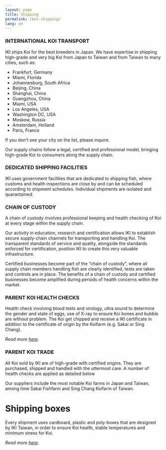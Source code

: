 ```yaml
---
layout: page
title: Shipping
permalink: /koi-shipping/
lang: en
---
```


### INTERNATIONAL KOI TRANSPORT

IKI ships Koi for the best breeders in Japan. We have expertise in shipping high-grade and very big Koi from Japan to Taiwan and from Taiwan to many cities, such as:

- Frankfurt, Germany
- Miami, Florida
- Johannesburg, South Africa
- Beijing, China
- Shanghai, China
- Guangzhou, China
- Miami, USA
- Los Angeles, USA
- Washington DC, USA
- Moskow, Russia
- Amsterdam, Holland
- Paris, France

If you don't see your city on the list, please inquire.

Our supply chains follow a legal, certified and professional model, bringing high-grade Koi to consumers along the supply chain.

### DEDICATED SHIPPING FACILITIES

IKI uses government facilities that are dedicated to shipping fish, where customs and health inspections are close by and can be scheduled according to shipment schedules. Individual shipments are isolated and quarantained.


### CHAIN OF CUSTODY

A chain of custody involves professional keeping and health checking of Koi at every stage within the supply chain.

Our activity in education, research and certification allows IKI to establish secure supply-chain channels for transporting and handling Koi. The transparent standards of service and quality, alongside the standards enforced for certification, position IKI to create this very valuable infrastructure.

Certified businesses become part of the “chain of custody”, where all supply chain members handling fish are clearly identified, tests are taken and controls are in place. The benefits of a chain of custody and certified businesses become amplified during periods of health concerns within the market.

### PARENT KOI HEALTH CHECKS

Health check involving blood tests and virology, ultra sound to determine the gender and state of eggs, use of X-ray to ensure Koi bones and bubble are without problem. The Koi get chipped and receive a IKI certificate in addition to the certificate of origin by the Koifarm (e.g. Sakai or Sing Chang).

_Read more [here](http://koi-institute.com/koi-health-certification/)._

### PARENT KOI TRADE

All Koi sold by IKI are of high-grade with certified origins. They are purchased, shipped and handled with the uttermost care. A number of health checks are applied as detailed below

Our suppliers include the most notable Koi farms in Japan and Taiwan, among time Sakai Fishfarm and Sing Chang Koifarm of Taiwan.

# Shipping boxes

Every shipment uses cardboard, plastic and poly-boxes that are designed by IKI Taiwan, in order to ensure Koi health, stable temperatures and minimum stress for Koi. 


_Read more [here](http://koi-institute.com/koi-breeders/)._
